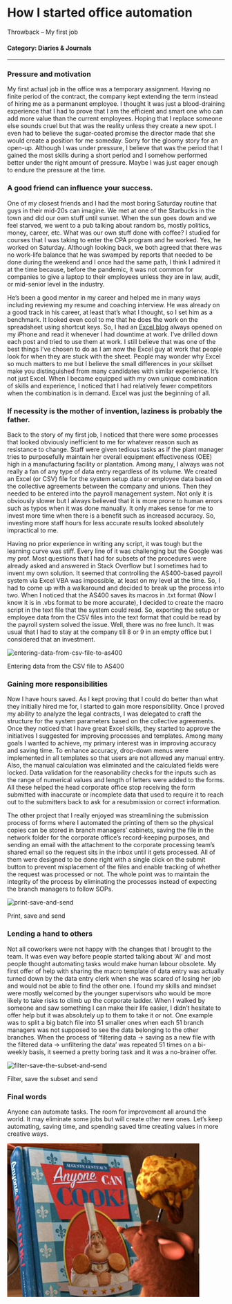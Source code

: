 # How I started office automation

Throwback – My first job

#### Category: Diaries & Journals

---

### Pressure and motivation

My first actual job in the office was a temporary assignment. Having no finite period of the contract, the company kept extending the term instead of hiring me as a permanent employee. I thought it was just a blood-draining experience that I had to prove that I am the efficient and smart one who can add more value than the current employees. Hoping that I replace someone else sounds cruel but that was the reality unless they create a new spot. I even had to believe the sugar-coated promise the director made that she would create a position for me someday. Sorry for the gloomy story for an open-up. Although I was under pressure, I believe that was the period that I gained the most skills during a short period and I somehow performed better under the right amount of pressure. Maybe I was just eager enough to endure the pressure at the time.

### A good friend can influence your success.

One of my closest friends and I had the most boring Saturday routine that guys in their mid-20s can imagine. We met at one of the Starbucks in the town and did our own stuff until sunset. When the sun goes down and we feel starved, we went to a pub talking about random bs, mostly politics, money, career, etc. What was our own stuff done with coffee? I studied for courses that I was taking to enter the CPA program and he worked. Yes, he worked on Saturday. Although looking back, we both agreed that there was no work-life balance that he was swamped by reports that needed to be done during the weekend and I once had the same path, I think I admired it at the time because, before the pandemic, it was not common for companies to give a laptop to their employees unless they are in law, audit, or mid-senior level in the industry.

He’s been a good mentor in my career and helped me in many ways including reviewing my resume and coaching interview. He was already on a good track in his career, at least that’s what I thought, so I set him as a benchmark. It looked even cool to me that he does the work on the spreadsheet using shortcut keys. So, I had an [Excel blog](https://jaykim361.tistory.com/category/%EC%97%91%EC%85%80%202016) always opened on my iPhone and read it whenever I had downtime at work. I’ve drilled down each post and tried to use them at work. I still believe that was one of the best things I’ve chosen to do as I am now the Excel guy at work that people look for when they are stuck with the sheet. People may wonder why Excel so much matters to me but I believe the small differences in your skillset make you distinguished from many candidates with similar experience. It’s not just Excel. When I became equipped with my own unique combination of skills and experience, I noticed that I had relatively fewer competitors when the combination is in demand. Excel was just the beginning of all.

### If necessity is the mother of invention, laziness is probably the father.

Back to the story of my first job, I noticed that there were some processes that looked obviously inefficient to me for whatever reason such as resistance to change. Staff were given tedious tasks as if the plant manager tries to purposefully maintain her overall equipment effectiveness (OEE) high in a manufacturing facility or plantation. Among many, I always was not really a fan of any type of data entry regardless of its volume. We created an Excel (or CSV) file for the system setup data or employee data based on the collective agreements between the company and unions. Then they needed to be entered into the payroll management system. Not only it is obviously slower but I always believed that it is more prone to human errors such as typos when it was done manually. It only makes sense for me to invest more time when there is a benefit such as increased accuracy. So, investing more staff hours for less accurate results looked absolutely impractical to me.

Having no prior experience in writing any script, it was tough but the learning curve was stiff. Every line of it was challenging but the Google was my prof. Most questions that I had for subsets of the procedures were already asked and answered in Stack Overflow but I sometimes had to invent my own solution. It seemed that controlling the AS400-based payroll system via Excel VBA was impossible, at least on my level at the time. So, I had to come up with a walkaround and decided to break up the process into two. When I noticed that the AS400 saves its macros in .txt format (Now I know it is in .vbs format to be more accurate), I decided to create the macro script in the text file that the system could read. So, exporting the setup or employee data from the CSV files into the text format that could be read by the payroll system solved the issue. Well, there was no free lunch. It was usual that I had to stay at the company till 8 or 9 in an empty office but I considered that an investment.

![entering-data-from-csv-file-to-as400](/images/entering-data-from-csv-file-to-as400.gif)

Entering data from the CSV file to AS400

### Gaining more responsibilities

Now I have hours saved. As I kept proving that I could do better than what they initially hired me for, I started to gain more responsibility. Once I proved my ability to analyze the legal contracts, I was delegated to craft the structure for the system parameters based on the collective agreements. Once they noticed that I have great Excel skills, they started to approve the initiatives I suggested for improving processes and templates. Among many goals I wanted to achieve, my primary interest was in improving accuracy and saving time. To enhance accuracy, drop-down menus were implemented in all templates so that users are not allowed any manual entry. Also, the manual calculation was eliminated and the calculated fields were locked. Data validation for the reasonability checks for the inputs such as the range of numerical values and length of letters were added to the forms. All these helped the head corporate office stop receiving the form submitted with inaccurate or incomplete data that used to require it to reach out to the submitters back to ask for a resubmission or correct information.

The other project that I really enjoyed was streamlining the submission process of forms where I automated the printing of them so the physical copies can be stored in branch managers’ cabinets, saving the file in the network folder for the corporate office’s record-keeping purposes, and sending an email with the attachment to the corporate processing team’s shared email so the request sits in the inbox until it gets processed. All of them were designed to be done right with a single click on the submit button to prevent misplacement of the files and enable tracking of whether the request was processed or not. The whole point was to maintain the integrity of the process by eliminating the processes instead of expecting the branch managers to follow SOPs.

![print-save-and-send](/images/print-save-and-send.gif)

Print, save and send

### Lending a hand to others

Not all coworkers were not happy with the changes that I brought to the team. It was even way before people started talking about ‘AI’ and most people thought automating tasks would make human labour obsolete. My first offer of help with sharing the macro template of data entry was actually turned down by the data entry clerk when she was scared of losing her job and would not be able to find the other one. I found my skills and mindset were mostly welcomed by the younger supervisors who would be more likely to take risks to climb up the corporate ladder. When I walked by someone and saw something I can make their life easier, I didn’t hesitate to offer help but it was absolutely up to them to take it or not. One example was to split a big batch file into 51 smaller ones when each 51 branch managers was not supposed to see the data belonging to the other branches. When the process of ‘filtering data -> saving as a new file with the filtered data -> unfiltering the data’ was repeated 51 times on a bi-weekly basis, it seemed a pretty boring task and it was a no-brainer offer.

![filter-save-the-subset-and-send](/images/filter-save-the-subset-and-send.gif)

Filter, save the subset and send

### Final words

Anyone can automate tasks. The room for improvement all around the world. It may eliminate some jobs but will create other new ones. Let’s keep automating, saving time, and spending saved time creating values in more creative ways.

![anyone-can-cook](/images/anyone-can-cook.png)
